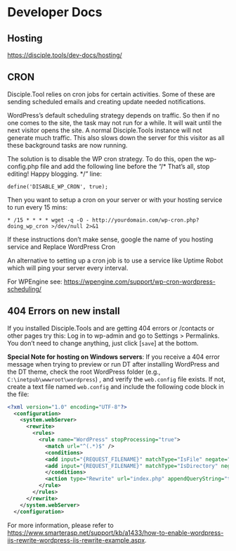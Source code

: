 # Developer Docs
## Hosting
https://disciple.tools/dev-docs/hosting/

## CRON
Disciple.Tool relies on cron jobs for certain activities. Some of these are sending scheduled emails and creating update needed notifications.

WordPress’s default scheduling strategy depends on traffic. So then if no one comes to the site, the task may not run for a while. It will wait until the next visitor opens the site. A normal Disciple.Tools instance will not generate much traffic. This also slows down the server for this visitor as all these background tasks are now running.

The solution is to disable the WP cron strategy. To do this, open the wp-config.php file and add the following line before the “/* That’s all, stop editing! Happy blogging. */” line:

`define('DISABLE_WP_CRON', true);`

Then you want to setup a cron on your server or with your hosting service to run every 15 mins:

`* /15 * * * * wget -q -O - http://yourdomain.com/wp-cron.php?doing_wp_cron >/dev/null 2>&1`

If these instructions don’t make sense, google the name of you hosting service and Replace WordPress Cron

An alternative to setting up a cron job is to use a service like Uptime Robot which will ping your server every interval.

For WPEngine see: https://wpengine.com/support/wp-cron-wordpress-scheduling/

## 404 Errors on new install
If you installed Disciple.Tools and are getting 404 errors or /contacts or other pages try this: Log in to wp-admin and go to Settings > Permalinks. You don’t need to change anything, just click [`save`] at the bottom.

**Special Note for hosting on Windows servers**: If you receive a 404 error message when trying to preview or run DT after installing WordPress and the DT theme, check the root WordPress folder (e.g., `C:\inetpub\wwwroot\wordpress`) , and verify the `web.config` file exists. If not, create a text file named `web.config` and include the following code block in the file:

```xml
<?xml version="1.0" encoding="UTF-8"?>
  <configuration>
    <system.webServer>
      <rewrite>
        <rules>
          <rule name="WordPress" stopProcessing="true">
            <match url="^(.*)$" />
            <conditions>
            <add input="{REQUEST_FILENAME}" matchType="IsFile" negate="true" />
            <add input="{REQUEST_FILENAME}" matchType="IsDirectory" negate="true" />
            </conditions>
            <action type="Rewrite" url="index.php" appendQueryString="true" />
          </rule>
        </rules>
      </rewrite>
    </system.webServer>
  </configuration>
```

For more information, please refer to https://www.smarterasp.net/support/kb/a1433/how-to-enable-wordpress-iis-rewrite-wordpress-iis-rewrite-example.aspx.
